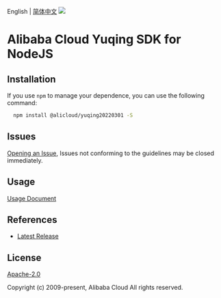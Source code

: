English | [简体中文](README-CN.md)
![](https://aliyunsdk-pages.alicdn.com/icons/AlibabaCloud.svg)

# Alibaba Cloud Yuqing SDK for NodeJS

## Installation
If you use `npm` to manage your dependence, you can use the following command:

```sh
  npm install @alicloud/yuqing20220301 -S
```

## Issues
[Opening an Issue](https://github.com/aliyun/alibabacloud-typescript-sdk/issues/new), Issues not conforming to the guidelines may be closed immediately.

## Usage
[Usage Document](https://github.com/aliyun/alibabacloud-typescript-sdk/blob/master/docs/Usage-EN.md#quick-examples)

## References
* [Latest Release](https://github.com/aliyun/alibabacloud-typescript-sdk/)

## License
[Apache-2.0](http://www.apache.org/licenses/LICENSE-2.0)

Copyright (c) 2009-present, Alibaba Cloud All rights reserved.
